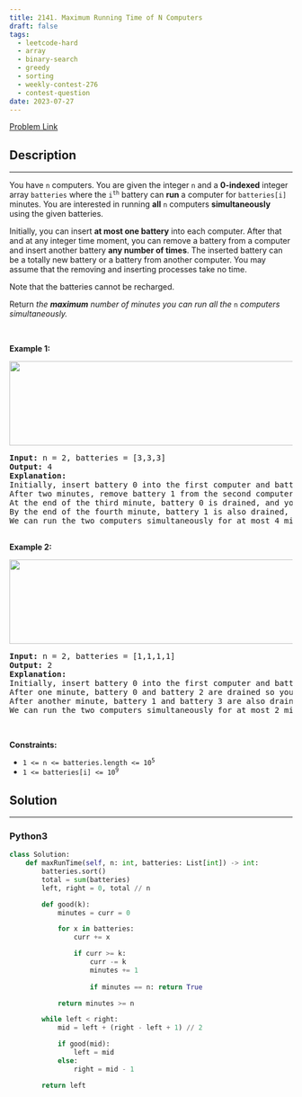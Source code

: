 ```yaml
---
title: 2141. Maximum Running Time of N Computers
draft: false
tags: 
  - leetcode-hard
  - array
  - binary-search
  - greedy
  - sorting
  - weekly-contest-276
  - contest-question
date: 2023-07-27
---
```


[Problem Link](https://leetcode.com/problems/maximum-running-time-of-n-computers/)

## Description

---
<p>You have <code>n</code> computers. You are given the integer <code>n</code> and a <strong>0-indexed</strong> integer array <code>batteries</code> where the <code>i<sup>th</sup></code> battery can <strong>run</strong> a computer for <code>batteries[i]</code> minutes. You are interested in running <strong>all</strong> <code>n</code> computers <strong>simultaneously</strong> using the given batteries.</p>

<p>Initially, you can insert <strong>at most one battery</strong> into each computer. After that and at any integer time moment, you can remove a battery from a computer and insert another battery <strong>any number of times</strong>. The inserted battery can be a totally new battery or a battery from another computer. You may assume that the removing and inserting processes take no time.</p>

<p>Note that the batteries cannot be recharged.</p>

<p>Return <em>the <strong>maximum</strong> number of minutes you can run all the </em><code>n</code><em> computers simultaneously.</em></p>

<p>&nbsp;</p>
<p><strong class="example">Example 1:</strong></p>
<img alt="" src="https://assets.leetcode.com/uploads/2022/01/06/example1-fit.png" style="width: 762px; height: 150px;" />
<pre>
<strong>Input:</strong> n = 2, batteries = [3,3,3]
<strong>Output:</strong> 4
<strong>Explanation:</strong> 
Initially, insert battery 0 into the first computer and battery 1 into the second computer.
After two minutes, remove battery 1 from the second computer and insert battery 2 instead. Note that battery 1 can still run for one minute.
At the end of the third minute, battery 0 is drained, and you need to remove it from the first computer and insert battery 1 instead.
By the end of the fourth minute, battery 1 is also drained, and the first computer is no longer running.
We can run the two computers simultaneously for at most 4 minutes, so we return 4.

</pre>

<p><strong class="example">Example 2:</strong></p>
<img alt="" src="https://assets.leetcode.com/uploads/2022/01/06/example2.png" style="width: 629px; height: 150px;" />
<pre>
<strong>Input:</strong> n = 2, batteries = [1,1,1,1]
<strong>Output:</strong> 2
<strong>Explanation:</strong> 
Initially, insert battery 0 into the first computer and battery 2 into the second computer. 
After one minute, battery 0 and battery 2 are drained so you need to remove them and insert battery 1 into the first computer and battery 3 into the second computer. 
After another minute, battery 1 and battery 3 are also drained so the first and second computers are no longer running.
We can run the two computers simultaneously for at most 2 minutes, so we return 2.
</pre>

<p>&nbsp;</p>
<p><strong>Constraints:</strong></p>

<ul>
	<li><code>1 &lt;= n &lt;= batteries.length &lt;= 10<sup>5</sup></code></li>
	<li><code>1 &lt;= batteries[i] &lt;= 10<sup>9</sup></code></li>
</ul>


## Solution

---
### Python3
``` py title='maximum-running-time-of-n-computers'
class Solution:
    def maxRunTime(self, n: int, batteries: List[int]) -> int:
        batteries.sort()
        total = sum(batteries)
        left, right = 0, total // n

        def good(k):
            minutes = curr = 0

            for x in batteries:
                curr += x

                if curr >= k:
                    curr -= k
                    minutes += 1
                
                    if minutes == n: return True

            return minutes >= n

        while left < right:
            mid = left + (right - left + 1) // 2

            if good(mid):
                left = mid
            else:
                right = mid - 1

        return left
```

